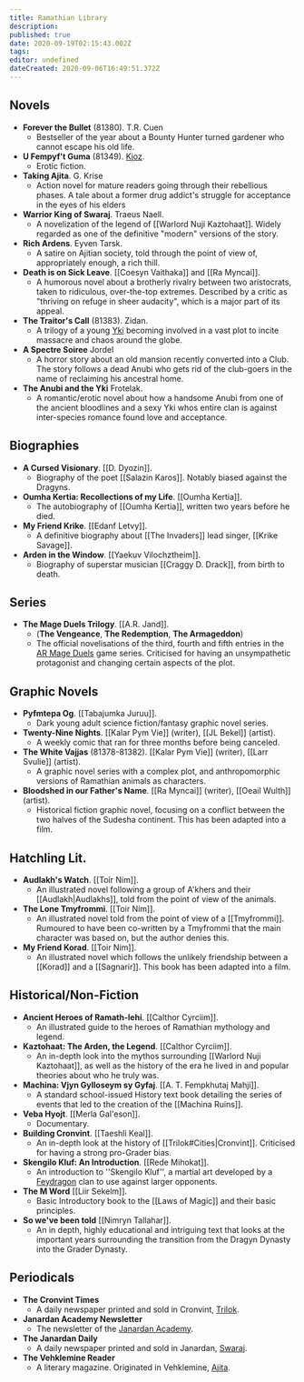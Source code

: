 ```yaml
---
title: Ramathian Library
description: 
published: true
date: 2020-09-19T02:15:43.002Z
tags: 
editor: undefined
dateCreated: 2020-09-06T16:49:51.372Z
---
```


Novels
------

* **Forever the Bullet** (81380). T.R. Cuen
    * Bestseller of the year about a Bounty Hunter turned gardener who cannot escape his old life.
* **U Fempyf't Guma** (81349). [Kjoz](/pop-culture-figures/kjoz "wikilink").
    *  Erotic fiction.
* **Taking Ajita**. G. Krise
    * Action novel for mature readers going through their rebellious phases. A tale about a former drug addict's struggle for acceptance in the eyes of his elders
* **Warrior King of Swaraj**. Traeus Naell.
    * A novelization of the legend of [[Warlord Nuji Kaztohaat]]. Widely regarded as one of the definitive "modern" versions of the story.
* **Rich Ardens**. Eyven Tarsk.
    * A satire on Ajitian society, told through the point of view of, appropriately enough, a rich thill.
* **Death is on Sick Leave**. [[Coesyn Vaithaka]] and [[Ra Myncai]].
    * A humorous novel about a brotherly rivalry between two aristocrats, taken to ridiculous, over-the-top extremes. Described by a critic as "thriving on refuge in sheer audacity", which is a major part of its appeal.
* **The Traitor's Call** (81383). Zidan.
    * A trilogy of a young [Yki](/species/yki "wikilink") becoming involved in a vast plot to incite massacre and chaos around the globe.
* **A Spectre Soiree** Jordel
    * A horror story about an old mansion recently converted into a Club. The story follows a dead Anubi who gets rid of the club-goers in the name of reclaiming his ancestral home.
* **The Anubi and the Yki** Frotelak.
    * A romantic/erotic novel about how a handsome Anubi from one of the ancient bloodlines and a sexy Yki whos entire clan is against inter-species romance found love and acceptance.


Biographies
-----------

* **A Cursed Visionary**. [[D. Dyozin]].
    * Biography of the poet [[Salazin Karos]]. Notably biased against the Dragyns.
* **Oumha Kertia: Recollections of my Life**. [[Oumha Kertia]].
    * The autobiography of [[Oumha Kertia]], written two years before he died.
* **My Friend Krike**. [[Edanf Letvy]].
    * A definitive biography about [[The Invaders]] lead singer, [[Krike Savage]].
* **Arden in the Window**. [[Yaekuv Vilochztheim]].
    * Biography of superstar musician [[Craggy D. Drack]], from birth to death.


Series
------

* **The Mage Duels Trilogy**. [[A.R. Jand]].
    * (**The Vengeance**, **The Redemption**, **The Armageddon**)
    * The official novelisations of the third, fourth and fifth entries in the [AR Mage Duels](/sports/ar-mage-duels "wikilink") game series. Criticised for having an unsympathetic protagonist and changing certain aspects of the plot.

Graphic Novels
------
* **Pyfmtepa Og**.  [[Tabajumka Juruu]].
    * Dark young adult science fiction/fantasy graphic novel series.
* **Twenty-Nine Nights**. [[Kalar Pym Vie]] (writer), [[JL Bekel]] (artist).
    * A weekly comic that ran for three months before being canceled.
* **The White Vajjas** (81378-81382). [[Kalar Pym Vie]] (writer), [[Larr Svulie]] (artist).
    * A graphic novel series with a complex plot, and anthropomorphic versions of Ramathian animals as characters.
* **Bloodshed in our Father's Name**. [[Ra Myncai]] (writer), [[Oeail Wulth]] (artist).
    * Historical fiction graphic novel, focusing on a conflict between the two halves of the Sudesha continent. This has been adapted into a film.


Hatchling Lit.
------

* **Audlakh's Watch**. [[Toir Nim]].
    * An illustrated novel following a group of A'khers and their [[Audlakh|Audlakhs]], told from the point of view of the animals.
* **The Lone Tmyfrommi**. [[Toir Nim]].
    * An illustrated novel told from the point of view of a [[Tmyfrommi]]. Rumoured to have been co-written by a Tmyfrommi that the main character was based on, but the author denies this.
* **My Friend Korad**. [[Toir Nim]].
    * An illustrated novel which follows the unlikely friendship between a [[Korad]] and a [[Sagnarir]]. This book has been adapted into a film.


Historical/Non-Fiction
------

* **Ancient Heroes of Ramath-lehi**. [[Calthor Cyrciim]].
    * An illustrated guide to the heroes of Ramathian mythology and legend.
* **Kaztohaat: The Arden, the Legend**. [[Calthor Cyrciim]].
    * An in-depth look into the mythos surrounding [[Warlord Nuji Kaztohaat]], as well as the history of the era he lived in and popular theories about who he truly was.
* **Machina: Vjyn Gylloseym sy Gyfaj**. [[A. T. Fempkhutaj Mahji]].
    * A standard school-issued History text book detailing the series of events that led to the creation of the [[Machina Ruins]].
* **Veba Hyojt**. [[Merla Gal'eson]].
    * Documentary.
* **Building Cronvint**. [[Taeshli Keal]].
    * An in-depth look at the history of [[Trilok#Cities|Cronvint]]. Criticised for having a strong pro-Grader bias.
* **Skengilo Kluf: An Introduction**. [[Rede Mihokat]].
    * An introduction to ''Skengilo Kluf'', a martial art developed by a [Feydragon](/species/feydragon "wikilink") clan to use against larger opponents.
* **The M Word** [[Liir Sekelm]].
    * Basic Introductory book to the [[Laws of Magic]] and their basic principles.
* **So we've been told** [[Nimryn Tallahar]].
    * An in depth, highly educational and intriguing text that looks at the important years surrounding the transition from the Dragyn Dynasty into the Grader Dynasty.


Periodicals
------

* **The Cronvint Times**
    * A daily newspaper printed and sold in Cronvint, [Trilok](/countries/trilok "wikilink").
* **Janardan Academy Newsletter**
    * The newsletter of the [Janardan Academy](/schools/janardan-academy "wikilink").
* **The Janardan Daily**
    * A daily newspaper printed and sold in Janardan, [Swaraj](/countries/swaraj "wikilink").
* **The Vehklemine Reader**
    * A literary magazine. Originated in Vehklemine, [Ajita](/countries/ajita "wikilink").
